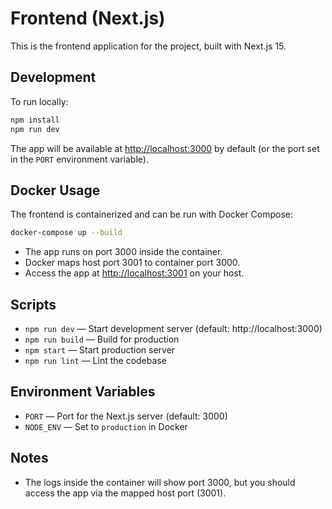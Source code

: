 # Frontend (Next.js)

This is the frontend application for the project, built with Next.js 15.

## Development

To run locally:

```sh
npm install
npm run dev
```

The app will be available at [http://localhost:3000](http://localhost:3000) by default (or the port set in the `PORT` environment variable).

## Docker Usage

The frontend is containerized and can be run with Docker Compose:

```sh
docker-compose up --build
```

- The app runs on port 3000 inside the container.
- Docker maps host port 3001 to container port 3000.
- Access the app at [http://localhost:3001](http://localhost:3001) on your host.

## Scripts
- `npm run dev` — Start development server (default: http://localhost:3000)
- `npm run build` — Build for production
- `npm start` — Start production server
- `npm run lint` — Lint the codebase

## Environment Variables
- `PORT` — Port for the Next.js server (default: 3000)
- `NODE_ENV` — Set to `production` in Docker

## Notes
- The logs inside the container will show port 3000, but you should access the app via the mapped host port (3001).
